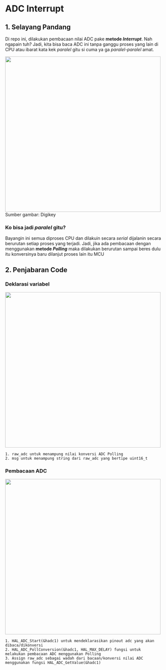 # ADC Interrupt

## 1. Selayang Pandang
Di repo ini, dilakukan pembacaan nilai ADC pake **metode _Interrupt_**. Nah ngapain tuh? Jadi, kita bisa baca ADC ini tanpa ganggu proses yang lain di CPU atau ibarat kata kek _paralel_ gitu si cuma ya ga _paralel-paralel_ amat.

<img src="./asset/EntireSystem.jpeg" width="500"><br>
Sumber gambar: Digikey

### Ko bisa jadi _paralel_ gitu? <br>
Bayangin ini semua diproses CPU dan dilakuin secara _serial_ dijalanin secara berurutan setiap proses yang terjadi. Jadi, jika ada pembacaan dengan menggunakan **metode _Polling_** maka dilakukan berurutan sampai beres dulu itu konversinya baru dilanjut proses lain itu MCU

## 2. Penjabaran Code

### Deklarasi variabel
<img src="./asset/adc-poll1.png" width="500">

    1. raw_adc untuk menampung nilai konversi ADC Polling
    2. msg untuk menampung string dari raw_adc yang bertipe uint16_t

### Pembacaan ADC
<img src="./asset/adc-poll2.png" width="500">

    1. HAL_ADC_Start(&hadc1) untuk mendeklarasikan pinout adc yang akan dibaca/dikonversi
    2. HAL_ADC_PollConversion(&hadc1, HAL_MAX_DELAY) fungsi untuk melakukan pembacaan ADC menggunakan Polling
    3. Assign raw_adc sebagai wadah dari bacaan/konversi nilai ADC menggunakan fungsi HAL_ADC_GetValue(&hadc1)